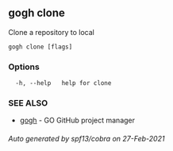 ## gogh clone

Clone a repository to local

```
gogh clone [flags]
```

### Options

```
  -h, --help   help for clone
```

### SEE ALSO

* [gogh](gogh.md)	 - GO GitHub project manager

###### Auto generated by spf13/cobra on 27-Feb-2021
